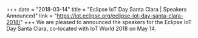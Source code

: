 +++
date = "2018-03-14"
title = "Eclipse IoT Day Santa Clara | Speakers Announced"
link = "https://iot.eclipse.org/eclipse-iot-day-santa-clara-2018/"
+++
We are pleased to announced the speakers for the Eclipse IoT Day Santa Clara, co-located with IoT World 2018 on May 14.